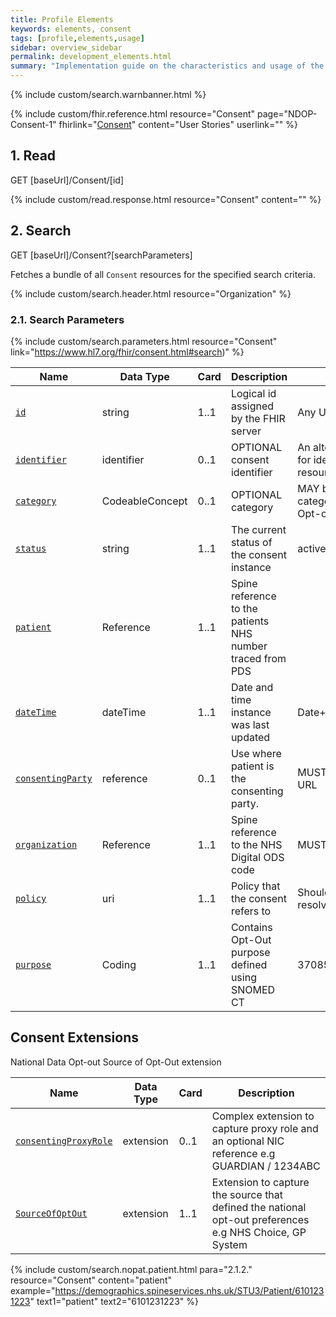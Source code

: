 ```yaml
---
title: Profile Elements
keywords: elements, consent
tags: [profile,elements,usage]
sidebar: overview_sidebar
permalink: development_elements.html
summary: "Implementation guide on the characteristics and usage of the profiles elements"
---
```

{% include custom/search.warnbanner.html %}

{% include custom/fhir.reference.html resource="Consent" page="NDOP-Consent-1" fhirlink="[Consent](https://www.hl7.org/fhir/consent.html)" content="User Stories" userlink="" %}

## 1. Read ##

<div markdown="span" class="alert alert-success" role="alert">
GET [baseUrl]/Consent/[id]</div>

{% include custom/read.response.html resource="Consent" content="" %}

## 2. Search ##

<div markdown="span" class="alert alert-success" role="alert">
GET [baseUrl]/Consent?[searchParameters]</div>

Fetches a bundle of all `Consent` resources for the specified search criteria.

{% include custom/search.header.html resource="Organization" %}

### 2.1. Search Parameters ###

{% include custom/search.parameters.html resource="Consent" link="https://www.hl7.org/fhir/consent.html#search)" %}


|Name|Data Type|Card|Description|Value|
|----|---------|----|-----------|-----|
|[`id`](consent_id.html)|string|1..1|Logical id assigned by the FHIR server|Any UUID|
|[`identifier`](identifier.html)|identifier|0..1|OPTIONAL consent identifier|An alternative method for identifying a resource|
|[`category`](category.html)|CodeableConcept|0..1|OPTIONAL category|MAY be used to categorise future Opt-outs|
|[`status`](consent_status.html)|string|1..1|The current status of the consent instance|active,inactive|
|[`patient`](consent_patient.html)|Reference|1..1|Spine reference to the patients NHS number traced from PDS|
|[`dateTime`](consent_datetime.html)|dateTime|1..1|Date and time instance was last updated|Date+Time+TimeZone|
|[`consentingParty`](consent_consentingParty.html)|reference|0..1|Use where patient is the consenting party.|MUST be a patient URL|
|[`organization`](consent_organization.html)|Reference|1..1|Spine reference to the NHS Digital ODS code|MUST be a URL|
|[`policy`](consent_policy.html)|uri|1..1|Policy that the consent refers to|Should be able to resolve policy url|
|[`purpose`](consent_purpose.html)|Coding|1..1|Contains Opt-Out purpose defined using SNOMED CT|370856009|


## Consent Extensions ##

National Data Opt-out Source of Opt-Out extension

|Name|Data Type|Card|Description|
|----|---------|----|-----------|
|[`consentingProxyRole`](consent_extension_consetingproxyrole.html)|extension|0..1|Complex extension to capture proxy role and an optional NIC reference e.g GUARDIAN / 1234ABC|
|[`SourceOfOptOut`](consent_extension_sourceofoptout.html)|extension|1..1|Extension to capture the source that defined the national opt-out preferences e.g NHS Choice, GP System|



{% include custom/search.nopat.patient.html para="2.1.2." resource="Consent" content="patient"  example="https://demographics.spineservices.nhs.uk/STU3/Patient/6101231223" text1="patient" text2="6101231223" %}
